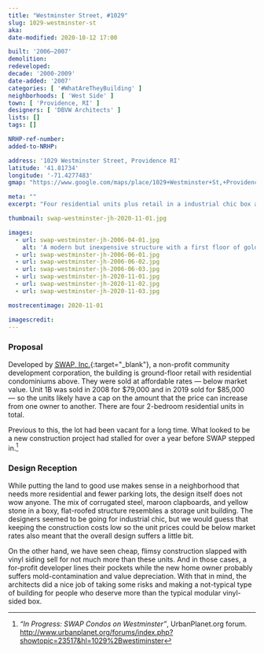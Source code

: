 ```yaml
---
title: "Westminster Street, #1029"
slug: 1029-westminster-st
aka: 
date-modified: 2020-10-12 17:00

built: '2006–2007'
demolition: 
redeveloped: 
decade: '2000-2009'
date-added: '2007'
categories: [ '#WhatAreTheyBuilding' ]
neighborhoods: [ 'West Side' ]
town: [ 'Providence, RI' ]
designers: [ 'DBVW Architects' ]
lists: []
tags: []

NRHP-ref-number:
added-to-NRHP:

address: '1029 Westminster Street, Providence RI'
latitude: '41.81734'
longitude: '-71.4277483'
gmap: "https://www.google.com/maps/place/1029+Westminster+St,+Providence,+RI+02903/@41.81734,-71.4277483,17z/data=!3m1!4b1!4m5!3m4!1s0x89e4457421fa911f:0x3d6d897e7f27fa1e!8m2!3d41.81734!4d-71.4255596"

meta: ""
excerpt: "Four residential units plus retail in a industrial chic box added density to the West Side in 2007."

thumbnail: swap-westminster-jh-2020-11-01.jpg

images:
  - url: swap-westminster-jh-2006-04-01.jpg
    alt: 'A modern but inexpensive structure with a first floor of golden brick and upper floors sheathed in dark red cement fiberboard. Steel industrial details act as awnings over the main windows with other small industrial details around the entrances.'
  - url: swap-westminster-jh-2006-06-01.jpg
  - url: swap-westminster-jh-2006-06-02.jpg
  - url: swap-westminster-jh-2006-06-03.jpg
  - url: swap-westminster-jh-2020-11-01.jpg
  - url: swap-westminster-jh-2020-11-02.jpg
  - url: swap-westminster-jh-2020-11-03.jpg

mostrecentimage: 2020-11-01

imagescredit: 
---
```


### Proposal

Developed by [<abbr title="Stop Wasting Abandoned Property">SWAP, Inc.</abbr>](//swapinc.org){:target="_blank"}, a non-profit community development corporation, the building is ground-floor retail with residential condominiums above. They were sold at affordable rates — below market value. Unit 1B was sold in 2008 for $79,000 and in 2019 sold for $85,000 — so the units likely have a cap on the amount that the price can increase from one owner to another. There are four 2-bedroom residential units in total. 

Previous to this, the lot had been vacant for a long time. What looked to be a new construction project had stalled for over a year before SWAP stepped in.[^1]

[^1]:  _“In Progress: SWAP Condos on Westminster”_, UrbanPlanet.org forum. http://www.urbanplanet.org/forums/index.php?showtopic=23517&hl=1029%2Bwestiminster


### Design Reception

While putting the land to good use makes sense in a neighborhood that needs more residential and fewer parking lots, the design itself does not wow anyone. The mix of corrugated steel, maroon clapboards, and yellow stone in a boxy, flat-roofed structure resembles a storage unit building. The designers seemed to be going for industrial chic, but we would guess that keeping the construction costs low so the unit prices could be below market rates also meant that the overall design suffers a little bit. 

On the other hand, we have seen cheap, flimsy construction slapped with vinyl siding sell for not much more than these units. And in those cases, a for-profit developer lines their pockets while the new home owner probably suffers mold-contamination and value depreciation. With that in mind, the architects did a nice job of taking some risks and making a not-typical type of building for people who deserve more than the typical modular vinyl-sided box.
